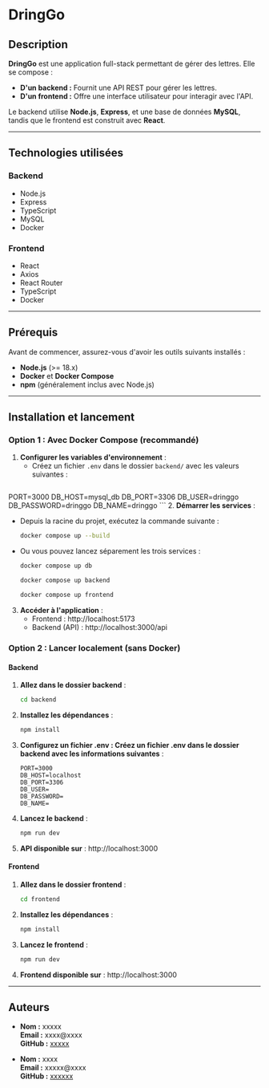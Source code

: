 # DringGo

## Description
**DringGo** est une application full-stack permettant de gérer des lettres. Elle se compose :
- **D'un backend :** Fournit une API REST pour gérer les lettres.
- **D'un frontend :** Offre une interface utilisateur pour interagir avec l'API.

Le backend utilise **Node.js**, **Express**, et une base de données **MySQL**, tandis que le frontend est construit avec **React**.

---

## Technologies utilisées
### Backend
- Node.js
- Express
- TypeScript
- MySQL
- Docker

### Frontend
- React
- Axios
- React Router
- TypeScript
- Docker

---

## Prérequis
Avant de commencer, assurez-vous d'avoir les outils suivants installés :
- **Node.js** (>= 18.x)
- **Docker** et **Docker Compose**
- **npm** (généralement inclus avec Node.js)

---

## Installation et lancement

### **Option 1 : Avec Docker Compose (recommandé)**
1. **Configurer les variables d'environnement** :
   - Créez un fichier `.env` dans le dossier `backend/` avec les valeurs suivantes :
     ```env
PORT=3000
DB_HOST=mysql_db
DB_PORT=3306
DB_USER=dringgo
DB_PASSWORD=dringgo
DB_NAME=dringgo
     ```
2. **Démarrer les services** :
   - Depuis la racine du projet, exécutez la commande suivante :
      ```bash
      docker compose up --build
      ```
   - Ou vous pouvez lancez séparement les trois services :
      ```bash
      docker compose up db
      ```
      ```bash
      docker compose up backend
      ```
      ```bash
      docker compose up frontend
      ```
3. **Accéder à l'application** :
   - Frontend : http://localhost:5173
   - Backend (API) : http://localhost:3000/api

### **Option 2 : Lancer localement (sans Docker)**
#### **Backend**
1. **Allez dans le dossier backend** :
   ```bash
   cd backend
   ```
2. **Installez les dépendances** :
   ```bash
   npm install
   ```
3. **Configurez un fichier .env : Créez un fichier .env dans le dossier backend avec les informations suivantes** :
    ```env
    PORT=3000
    DB_HOST=localhost
    DB_PORT=3306
    DB_USER=
    DB_PASSWORD=
    DB_NAME=
    ```
4. **Lancez le backend** :
    ```bash
    npm run dev
    ```
5. **API disponible sur** : http://localhost:3000

#### **Frontend**
1. **Allez dans le dossier frontend** :
   ```bash
   cd frontend
   ```
2. **Installez les dépendances** :
   ```bash
   npm install
   ```
3. **Lancez le frontend** :
    ```bash
    npm run dev
    ```
4. **Frontend disponible sur** : http://localhost:3000

---
## Auteurs

- **Nom :** xxxxx  
  **Email :** xxxx@xxxx  
  **GitHub :** [xxxxx](https://github.com/xxxxx)

- **Nom :** xxxx  
  **Email :** xxxxx@xxxx  
  **GitHub :** [xxxxxx](https://github.com/xxxxxx)
